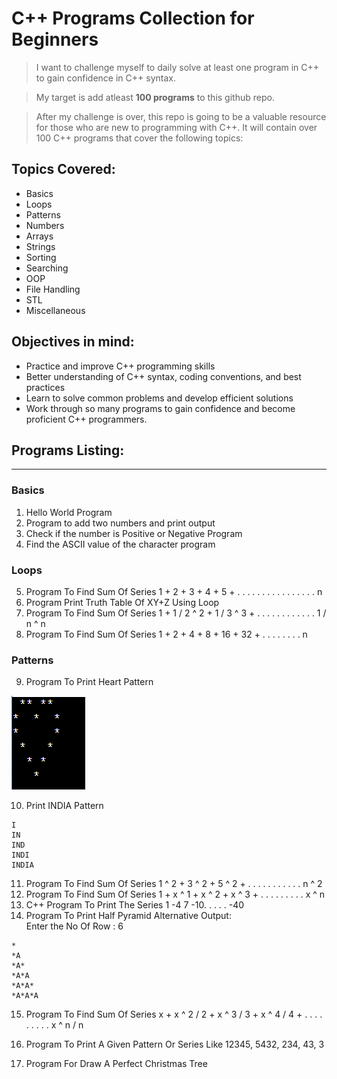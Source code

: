 # C++ Programs Collection for Beginners
<!--[Studytonight
](https://www.studytonight.com/cpp-programs/cpp-adding-two-numbers-program) -->
> I want to challenge myself to daily solve at least one program in C++ to gain confidence in C++ syntax. 

> My target is add atleast **100 programs** to this github repo.

> After my challenge is over, this repo is going to be a valuable resource for those who are new to programming with C++. It will contain over 100 C++ programs that cover the following topics:

## Topics Covered:
- Basics
- Loops
- Patterns
- Numbers
- Arrays
- Strings
- Sorting
- Searching
- OOP
- File Handling
- STL
- Miscellaneous

## Objectives in mind:
- Practice and improve C++ programming skills
- Better understanding of C++ syntax, coding conventions, and best practices
- Learn to solve common problems and develop efficient solutions
- Work through so many programs to gain confidence and become proficient C++ programmers.

## Programs Listing:
---
### Basics
1. Hello World Program 
2. Program to add two numbers and print output
3. Check if the number is Positive or Negative Program
4. Find the ASCII value of the character program
### Loops
5. Program To Find Sum Of Series 1 + 2 + 3 + 4 + 5 + . . . . . . . . . . . . . . . . n
6. Program Print Truth Table Of XY+Z Using Loop
7. Program To Find Sum Of Series 1 + 1 / 2 ^ 2 + 1 / 3 ^ 3 + . . . . . . . . . . . . 1 / n ^ n
8. Program To Find Sum Of Series 1 + 2 + 4 + 8 + 16 + 32 + . . . . . . . . n
### Patterns
9. Program To Print Heart Pattern 

![Heart Patter](3-Patterns/8-ProgramToFindSumOfSeries1+2+4+8+16+32+till-n-terms.png)

10.   Print INDIA Pattern
```
I
IN
IND
INDI
INDIA
```

11. Program To Find Sum Of Series 1 ^ 2 + 3 ^ 2 + 5 ^ 2 + . . . . . . . . . . . n ^ 2
12.   Program To Find Sum Of Series 1 + x ^ 1 + x ^ 2 + x ^ 3 + . . . . . . . . . x ^ n
13.   C++ Program To Print The Series 1 -4 7 -10. . . . . -40
14.   Program To Print Half Pyramid Alternative
 Output:   
Enter the No Of Row : 6
```
*
*A
*A*
*A*A
*A*A*
*A*A*A
```

15.  Program To Find Sum Of Series x + x ^ 2 / 2 + x ^ 3 / 3 + x ^ 4 / 4 + . . . . . . . . . x ^ n / n
    
16.  Program To Print A Given Pattern Or Series Like 12345, 5432, 234, 43, 3

17. Program For Draw A Perfect Christmas Tree
```

```
